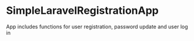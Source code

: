 # SimpleLaravelRegistrationApp
App includes functions for user registration, password update and user log in
